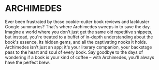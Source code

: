 # ARCHIMEDES

Ever been frustrated by those cookie-cutter book reviews and lackluster Google summaries? That's where Archimedes sweeps in to save the day. Imagine a world where you don't just get the same old repetitive snippets, but instead, you're treated to a buffet of in-depth understanding about the book's essence, its hidden gems, and all the captivating nooks it holds. Archimedes isn't just an app; it's your literary companion, your backstage pass to the heart and soul of every book. Say goodbye to the days of wondering if a book is your kind of coffee – with Archimedes, you'll always have the perfect brew.